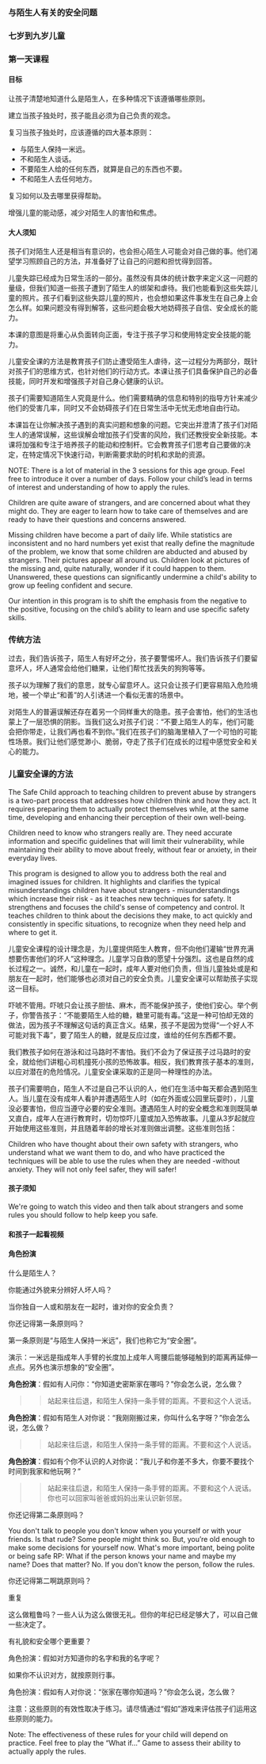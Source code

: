 ### 与陌生人有关的安全问题

### 七岁到九岁儿童

### 第一天课程

#### 目标

让孩子清楚地知道什么是陌生人，在多种情况下该遵循哪些原则。

建立当孩子独处时，孩子能且必须为自己负责的观念。

复习当孩子独处时，应该遵循的四大基本原则：

* 与陌生人保持一米远。
* 不和陌生人谈话。
* 不要陌生人给的任何东西，就算是自己的东西也不要。
* 不和陌生人去任何地方。

复习如何以及去哪里获得帮助。

增强儿童的能动感，减少对陌生人的害怕和焦虑。

#### 大人须知

孩子们对陌生人还是相当有意识的，也会担心陌生人可能会对自己做的事。他们渴望学习照顾自己的方法，并准备好了让自己的问题和担忧得到回答。

儿童失踪已经成为日常生活的一部分。虽然没有具体的统计数字来定义这一问题的量级，但我们知道一些孩子遭到了陌生人的绑架和虐待。我们也能看到这些失踪儿童的照片。孩子们看到这些失踪儿童的照片，也会想如果这件事发生在自己身上会怎么样。如果问题没有得到解答，这些问题会极大地妨碍孩子自信、安全成长的能力。

本课的意图是将重心从负面转向正面，专注于孩子学习和使用特定安全技能的能力。

儿童安全课的方法是教育孩子们防止遭受陌生人虐待，这一过程分为两部分，既针对孩子们的思维方式，也针对他们的行动方式。本课让孩子们具备保护自己的必备技能，同时开发和增强孩子对自己身心健康的认识。

孩子们需要知道陌生人究竟是什么。他们需要精确的信息和特别的指导方针来减少他们的受害几率，同时又不会妨碍孩子们在日常生活中无忧无虑地自由行动。

本课旨在让你解决孩子遇到的真实问题和想象的问题。它突出并澄清了孩子们对陌生人的通常误解，这些误解会增加孩子们受害的风险，我们还教授安全新技能。本课将加强和专注于培养孩子的能动和控制杆。它会教育孩子们思考自己要做的决定，在特定情况下快速行动，判断需要求助的时机和求助的资源。

NOTE:  There is a lot of material in the 3 sessions for this age group.  Feel free to introduce it over a number of days.  Follow your child’s lead in terms of interest and understanding of how to apply the rules.

Children are quite aware of strangers, and are concerned about what they might do. They are eager to learn how to take care of themselves and are ready to have their questions and concerns answered.

Missing children have become a part of daily life. While statistics are inconsistent and no hard numbers yet exist that really define the magnitude of the problem, we know that some children are abducted and abused by strangers. Their pictures appear all around us. Children look at pictures of the missing and, quite naturally, wonder if it could happen to them. Unanswered, these questions can significantly undermine a child's ability to grow up feeling confident and secure.

Our intention in this program is to shift the emphasis from the negative to the positive, focusing on the child’s ability to learn and use specific safety skills.

### 传统方法

过去，我们告诉孩子，陌生人有好坏之分，孩子要警惕坏人。我们告诉孩子们要留意坏人，坏人通常会给他们糖果，让他们帮忙找丢失的狗狗等等。

孩子以为理解了我们的意思，就专心留意坏人。这只会让孩子们更容易陷入危险境地，被一个举止“和善”的人引诱进一个看似无害的场景中。

对陌生人的普遍误解还存在着另一个同样重大的隐患。孩子会害怕，他们的生活也蒙上了一层恐惧的阴影。当我们这么对孩子们说：“不要上陌生人的车，他们可能会把你带走，让我们再也看不到你。”我们在孩子们的脑海里植入了一个可怕的可能性场景。我们让他们感觉渺小、脆弱，夺走了孩子们在成长的过程中感觉安全和关心的能力。

### 儿童安全课的方法

The Safe Child approach to teaching children to prevent abuse by strangers is a two-part process that addresses how children think and how they act.  It requires preparing them to actually protect themselves while, at the same time, developing and enhancing their perception of their own well-being.

Children need to know who strangers really are. They need accurate information and specific guidelines that will limit their vulnerability, while maintaining their ability to move about freely, without fear or anxiety, in their everyday lives.

This program is designed to allow you to address both the real and imagined issues for children. It highlights and clarifies the typical misunderstandings children have about strangers - misunderstandings which increase their risk - as it teaches new techniques for safety. It strengthens and focuses the child's sense of competency and control. It teaches children to think about the decisions they make, to act quickly and consistently in specific situations, to recognize when they need help and where to get it.

儿童安全课程的设计理念是，为儿童提供陌生人教育，但不向他们灌输“世界充满想要伤害他们的坏人”这种理念。儿童学习自救的愿望十分强烈。这也是自然的成长过程之一。诚然，和儿童在一起时，成年人要对他们负责，但当儿童独处或是和朋友在一起时，他们能够也必须对自己的安全负责。儿童安全课可以帮助孩子实现这一目标。

吓唬不管用。吓唬只会让孩子胆怯、麻木，而不能保护孩子，使他们安心。举个例子，你警告孩子：“不能要陌生人给的糖，糖里可能有毒。”这是一种可怕却无效的做法，因为孩子不理解这句话的真正含义。结果，孩子不是因为觉得“一个好人不可能对我下毒”，要了陌生人的糖，就是反应过度，谁给的任何东西都不要。

我们教孩子如何在游泳和过马路时不害怕。我们不会为了保证孩子过马路时的安全，就给他们讲粗心司机撞死小孩的恐怖故事。相反，我们教育孩子基本的准则，以应对潜在的危险情况。儿童安全课采取的正是同一种理性的办法。

孩子们需要明白，陌生人不过是自己不认识的人，他们在生活中每天都会遇到陌生人。当儿童在没有成年人看护并遭遇陌生人时（如在外面或公园里玩耍时），儿童没必要害怕，但应当遵守必要的安全准则。遭遇陌生人时的安全概念和准则既简单又直白，成年人在进行教育时，切勿惊吓儿童或加入恐怖故事。儿童从3岁起就应开始使用这些准则，并且随着年龄的增长对准则做出调整。这些准则包括：

Children who have thought about their own safety with strangers, who understand what we want them to do, and who have practiced the techniques will be able to use the rules when they are needed -without anxiety. They will not only feel safer, they will safer!

#### 孩子须知

We're going to watch this video and then talk about strangers and some rules you should follow to help keep you safe.

#### 和孩子一起看视频

#### 角色扮演

什么是陌生人？

你能通过外貌来分辨好人坏人吗？

当你独自一人或和朋友在一起时，谁对你的安全负责？

你还记得第一条原则吗？

第一条原则是“与陌生人保持一米远”，我们也称它为“安全圈”。

演示：一米远是指成年人手臂的长度加上成年人弯腰后能够碰触到的距离再延伸一点点。另外也演示想象的“安全圈”。

**角色扮演**：假如有人问你：“你知道史密斯家在哪吗？”你会怎么说，怎么做？

>> 站起来往后退，和陌生人保持一条手臂的距离。不要和这个人说话。

**角色扮演**：假如有陌生人对你说：“我刚刚搬过来，你叫什么名字呀？”你会怎么说，怎么做？

>> 站起来往后退，和陌生人保持一条手臂的距离。不要和这个人说话。

**角色扮演**：假如有个你不认识的人对你说：“我儿子和你差不多大，你要不要找个时间到我家和他玩啊？”

>> 站起来往后退，和陌生人保持一条手臂的距离。不要和这个人说话。你也可以回家叫爸爸或妈妈出来认识新邻居。

你还记得第二条原则吗？

You don't talk to people you don't know when you yourself or with your friends.
Is that rude? Some people might think so. But, you’re old enough to make some decisions for yourself now.
What's more important, being polite or being safe
RP:  What if the person knows your name and maybe my name?  Does that matter?
No.  If you don't know the person, follow the rules.


你还记得第二啊跳原则吗？

重复

这么做粗鲁吗？一些人认为这么做很无礼。但你的年纪已经足够大了，可以自己做一些决定了。

有礼貌和安全哪个更重要？

角色扮演：假如对方知道你的名字和我的名字呢？

如果你不认识对方，就按原则行事。

角色扮演：假如有人对你说：“张家在哪你知道吗？”你会怎么说，怎么做？

注意：这些原则的有效性取决于练习。请尽情通过“假如”游戏来评估孩子们运用这些原则的能力。




Note:  The effectiveness of these rules for your child will depend on practice.  Feel free to play the “What if…” Game to assess their ability to actually apply the rules.  